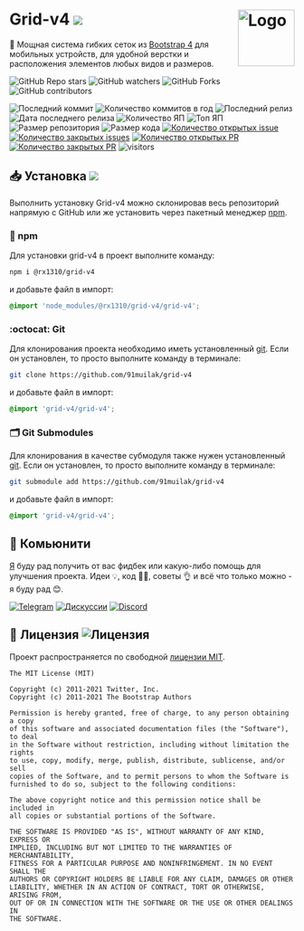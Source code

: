 <img title="Логотип проекта" src="https://avatars.githubusercontent.com/u/2918581?s=200&v=4" alt="Logo" width="100px" align="right" /> Grid-v4 ![](https://img.shields.io/github/package-json/var/91muilak/grid-v4?label=%20)
======
📱 Мощная система гибких сеток из [Bootstrap 4](https://bootstrap-4.ru/docs/4.0/layout/grid/) для мобильных устройств, для удобной верстки и расположения элементов любых видов и размеров.

![GitHub Repo stars](https://img.shields.io/github/stars/91muilak/grid-v4?style=social)
![GitHub watchers](https://img.shields.io/github/watchers/91muilak/grid-v4?style=social)
![GitHub Forks](https://img.shields.io/github/forks/91muilak/grid-v4?style=social)
![GitHub contributors](https://img.shields.io/github/contributors/91muilak/grid-v4?style=social&logo=github)

![Последний коммит](https://img.shields.io/github/last-commit/91muilak/grid-v4)
![Количество коммитов в год](https://img.shields.io/github/commit-activity/y/91muilak/grid-v4)
![Последний релиз](https://img.shields.io/github/v/release/91muilak/grid-v4)
![Дата последнего релиза](https://img.shields.io/github/release-date/91muilak/grid-v4)
![Количество ЯП](https://img.shields.io/github/languages/count/91muilak/grid-v4?color=fff)
![Топ ЯП](https://img.shields.io/github/languages/top/91muilak/grid-v4?color=C76494)
![Размер репозитория](https://img.shields.io/github/repo-size/91muilak/grid-v4?color=ffb600)
![Размер кода](https://img.shields.io/github/languages/code-size/91muilak/grid-v4)
[![Количество открытых issue](https://img.shields.io/github/issues-raw/91muilak/grid-v4)
![Количество закрытых issues](https://img.shields.io/github/issues-closed-raw/91muilak/grid-v4?color=354a6d)](https://github.com/91muilak/grid-v4/issues)
[![Количество открытых PR](https://img.shields.io/github/issues-pr-raw/91muilak/grid-v4?label=open%20PR%27s)
![Количество закрытых PR](https://img.shields.io/github/issues-pr-closed-raw/91muilak/grid-v4?label=closed%20PR%27s)](https://github.com/91muilak/grid-v4/pulls)
![visitors](https://visitor-badge.laobi.icu/badge?page_id=91muilak.grid-v4)

## 📥 Установка ![](https://img.shields.io/github/package-json/version/91muilak/grid-v4/main?label=%20)
Выполнить установку Grid-v4 можно склонировав весь репозиторий напрямую с GitHub или же установить через пакетный менеджер [npm](https://nodejs.org/en/download/).
### 🔴 npm
Для установки grid-v4 в проект выполните команду:
```bash
npm i @rx1310/grid-v4
```
и добавьте файл в импорт:
```scss
@import 'node_modules/@rx1310/grid-v4/grid-v4';
```

### :octocat: Git
Для клонирования проекта необходимо иметь установленный [git](https://git-scm.com/downloads). Если он установлен, то просто выполните команду в терминале:
```bash
git clone https://github.com/91muilak/grid-v4
```
и добавьте файл в импорт:
```scss
@import 'grid-v4/grid-v4';
```
### 🗂 Git Submodules
Для клонирования в качестве субмодуля также нужен установленный [git](https://git-scm.com/downloads). Если он установлен, то просто выполните команду в терминале:
```bash
git submodule add https://github.com/91muilak/grid-v4
```
и добавьте файл в импорт:
```scss
@import 'grid-v4/grid-v4';
```

## 👥 Комьюнити
[Я](https://github.com/rx1310) буду рад получить от вас фидбек или какую-либо помощь для улучшения проекта. Идеи 💡, код 👩‍💻, советы 👌 и всё что только можно - я буду рад 😊.

[![Telegram](https://img.shields.io/badge/telegram-26A5E4?logo=telegram)](https://t.me/rx1310)
[![Дискуссии](https://img.shields.io/github/discussions/91muilak/grid-v4?logo=github)](https://github.com/91muilak/grid-v4/discussions)
[![Discord](https://img.shields.io/discord/917901779394514954?color=5865F2&label=discord&logo=discord&logoColor=fff)](https://discord.gg/fvW9mHE6)

## 📜 Лицензия ![Лицензия](https://img.shields.io/github/license/91muilak/grid-v4?label=%20)
Проект распространяется по свободной [лицензии MIT](LICENSE).

```
The MIT License (MIT)

Copyright (c) 2011-2021 Twitter, Inc.
Copyright (c) 2011-2021 The Bootstrap Authors

Permission is hereby granted, free of charge, to any person obtaining a copy
of this software and associated documentation files (the "Software"), to deal
in the Software without restriction, including without limitation the rights
to use, copy, modify, merge, publish, distribute, sublicense, and/or sell
copies of the Software, and to permit persons to whom the Software is
furnished to do so, subject to the following conditions:

The above copyright notice and this permission notice shall be included in
all copies or substantial portions of the Software.

THE SOFTWARE IS PROVIDED "AS IS", WITHOUT WARRANTY OF ANY KIND, EXPRESS OR
IMPLIED, INCLUDING BUT NOT LIMITED TO THE WARRANTIES OF MERCHANTABILITY,
FITNESS FOR A PARTICULAR PURPOSE AND NONINFRINGEMENT. IN NO EVENT SHALL THE
AUTHORS OR COPYRIGHT HOLDERS BE LIABLE FOR ANY CLAIM, DAMAGES OR OTHER
LIABILITY, WHETHER IN AN ACTION OF CONTRACT, TORT OR OTHERWISE, ARISING FROM,
OUT OF OR IN CONNECTION WITH THE SOFTWARE OR THE USE OR OTHER DEALINGS IN
THE SOFTWARE.
```